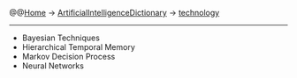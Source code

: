 @@[Home](Home.md) -> [ArtificialIntelligenceDictionary](ArtificialIntelligenceDictionary.md) -> [technology](technology.md)

---


  * Bayesian Techniques
  * Hierarchical Temporal Memory
  * Markov Decision Process
  * Neural Networks